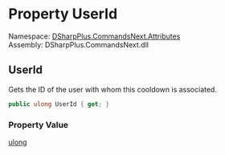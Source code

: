 # Property UserId

Namespace: [DSharpPlus.CommandsNext.Attributes](DSharpPlus.CommandsNext.Attributes.md)  
Assembly: DSharpPlus.CommandsNext.dll

## <a id="DSharpPlus_CommandsNext_Attributes_CommandCooldownBucket_UserId"></a>UserId

Gets the ID of the user with whom this cooldown is associated.

```csharp
public ulong UserId { get; }
```

### Property Value

[ulong](https://learn.microsoft.com/dotnet/api/system.uint64)

